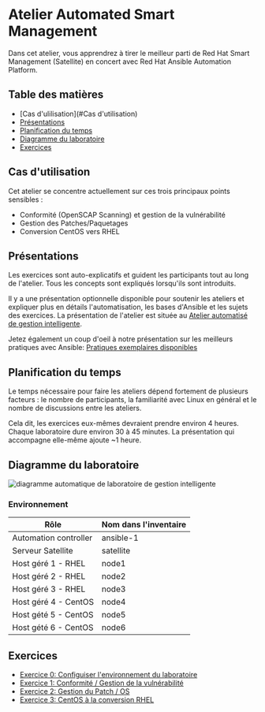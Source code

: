 # Atelier Automated Smart Management 

Dans cet atelier, vous apprendrez à tirer le meilleur parti de Red Hat Smart Management (Satellite) en concert avec Red Hat Ansible Automation Platform.

## Table des matières
- [Cas d'ulilisation](#Cas d'utilisation)
- [Présentations](#presentations)
- [Planification du temps](#time-planning)
- [Diagramme du laboratoire](#lab-diagram)
- [Exercices](#exercises)

## Cas d'utilisation

Cet atelier se concentre actuellement sur ces trois principaux points sensibles :
- Conformité (OpenSCAP Scanning) et gestion de la vulnérabilité
- Gestion des Patches/Paquetages
- Conversion CentOS vers RHEL

## Présentations

Les exercices sont auto-explicatifs et guident les participants tout au long de l'atelier. Tous les concepts sont expliqués lorsqu'ils sont introduits.

Il y a une présentation optionnelle disponible pour soutenir les ateliers et expliquer plus en détails l'automatisation, les bases d'Ansible et les sujets des exercices. La présentation de l'atelier est située au [Atelier automatisé de gestion intelligente](https://aap2.demoredhat.com/decks/ansible_smart_mgmt.pdf).

Jetez également un coup d'oeil à notre présentation sur les meilleurs pratiques avec Ansible:
[Pratiques exemplaires disponibles](../../decks/ansible_best_practices.pdf)

## Planification du temps

Le temps nécessaire pour faire les ateliers dépend fortement de plusieurs facteurs : le nombre de participants, la familiarité avec Linux en général et le nombre de discussions entre les ateliers.

Cela dit, les exercices eux-mêmes devraient prendre environ 4 heures. Chaque laboratoire dure environ 30 à 45 minutes. La présentation qui accompagne elle-même ajoute ~1 heure.

## Diagramme du laboratoire
![diagramme automatique de laboratoire de gestion intelligente](../../images/ansible_smart_mgmt_diagram.png#centreme)

### Environnement

| Rôle                    | Nom dans l'inventaire |
| ------------------------| ---------------|
| Automation controller   | ansible-1      |
| Serveur Satellite       | satellite      |
| Host géré 1 - RHEL   | node1          |
| Host géré 2 - RHEL   | node2          |
| Host géré 3 - RHEL   | node3          |
| Host géré 4 - CentOS | node4          |
| Host gété 5 - CentOS | node5          |
| Host gété 6 - CentOS | node6          |



## Exercices

* [Exercice 0: Configuiser l'environnement du laboratoire](0-setup/README.fr.md)
* [Exercice 1: Conformité / Gestion de la vulnérabilité](1-compliance/README.fr.md)
* [Exercice 2: Gestion du Patch / OS](2-patching/README.fr.md)
* [Exercice 3: CentOS à la conversion RHEL](3-convert2rhel/README.fr.md)
